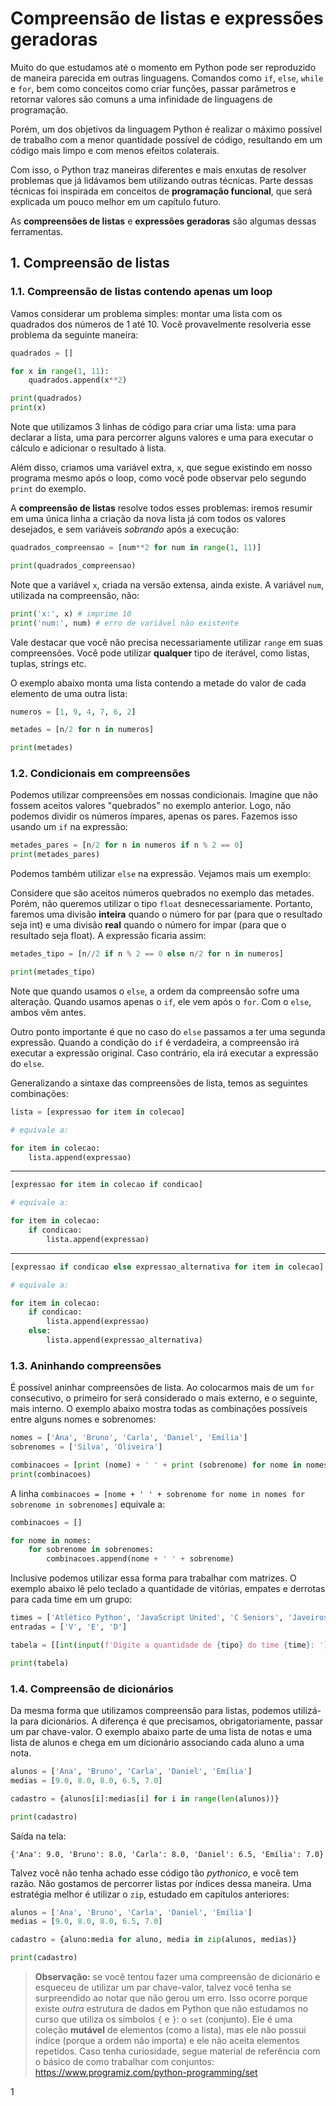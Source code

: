 # Compreensão de listas e expressões geradoras

Muito do que estudamos até o momento em Python pode ser reproduzido de maneira parecida em outras linguagens. Comandos como `if`, `else`, `while` e `for`, bem como conceitos como criar funções, passar parâmetros e retornar valores são comuns a uma infinidade de linguagens de programação.

Porém, um dos objetivos da linguagem Python é realizar o máximo possível de trabalho com a menor quantidade possível de código, resultando em um código mais limpo e com menos efeitos colaterais. 

Com isso, o Python traz maneiras diferentes e mais enxutas de resolver problemas que já lidávamos bem utilizando outras técnicas. Parte dessas técnicas foi inspirada em conceitos de **programação funcional**, que será explicada um pouco melhor em um capítulo futuro.

As **compreensões de listas** e **expressões geradoras** são algumas dessas ferramentas.

## 1. Compreensão de listas

### 1.1. Compreensão de listas contendo apenas um loop

Vamos considerar um problema simples: montar uma lista com os quadrados dos números de 1 até 10. Você provavelmente resolveria esse problema da seguinte maneira:

```py
quadrados = []

for x in range(1, 11):
    quadrados.append(x**2)

print(quadrados)
print(x)
```

Note que utilizamos 3 linhas de código para criar uma lista: uma para declarar a lista, uma para percorrer alguns valores e uma para executar o cálculo e adicionar o resultado à lista.

Além disso, criamos uma variável extra, `x`, que segue existindo em nosso programa mesmo após o loop, como você pode observar pelo segundo `print` do exemplo.

A **compreensão de listas** resolve todos esses problemas: iremos resumir em uma única linha a criação da nova lista já com todos os valores desejados, e sem variáveis *sobrando* após a execução:

```py
quadrados_compreensao = [num**2 for num in range(1, 11)]

print(quadrados_compreensao)
```

Note que a variável `x`, criada na versão extensa, ainda existe. A variável `num`, utilizada na compreensão, não:

```py
print('x:', x) # imprime 10
print('num:', num) # erro de variável não existente
```

Vale destacar que você não precisa necessariamente utilizar `range` em suas compreensões. Você pode utilizar **qualquer** tipo de iterável, como listas, tuplas, strings etc.

O exemplo abaixo monta uma lista contendo a metade do valor de cada elemento de uma outra lista:

```py
numeros = [1, 9, 4, 7, 6, 2]

metades = [n/2 for n in numeros]

print(metades)
```

### 1.2. Condicionais em compreensões

Podemos utilizar compreensões em nossas condicionais. 
Imagine que não fossem aceitos valores "quebrados" no exemplo anterior. Logo, não podemos dividir os números ímpares, apenas os pares. Fazemos isso usando um `if` na expressão:

```py
metades_pares = [n/2 for n in numeros if n % 2 == 0]
print(metades_pares)
```

Podemos também utilizar `else` na expressão. Vejamos mais um exemplo: 

Considere que são aceitos números quebrados no exemplo das metades. Porém, não queremos utilizar o tipo `float` desnecessariamente. Portanto, faremos uma divisão **inteira** quando o número for par (para que o resultado seja int) e uma divisão **real** quando o número for ímpar (para que o resultado seja float). A expressão ficaria assim:

```py
metades_tipo = [n//2 if n % 2 == 0 else n/2 for n in numeros]

print(metades_tipo)
```

Note que quando usamos o `else`, a ordem da compreensão sofre uma alteração. Quando usamos apenas o `if`, ele vem após o `for`. Com o `else`, ambos vêm antes.

Outro ponto importante é que no caso do `else` passamos a ter uma segunda expressão. Quando a condição do `if` é verdadeira, a compreensão irá executar a expressão original. Caso contrário, ela irá executar a expressão do `else`.

Generalizando a sintaxe das compreensões de lista, temos as seguintes combinações:

```py
lista = [expressao for item in colecao]

# equivale a:

for item in colecao:
    lista.append(expressao)
```
---

```py
[expressao for item in colecao if condicao]

# equivale a:

for item in colecao:
    if condicao:
        lista.append(expressao)
```

---

```py
[expressao if condicao else expressao_alternativa for item in colecao] 

# equivale a:

for item in colecao:
    if condicao:
        lista.append(expressao)
    else:
        lista.append(expressao_alternativa)
```

### 1.3. Aninhando compreensões

É possível aninhar compreensões de lista. Ao colocarmos mais de um `for` consecutivo, o primeiro for será considerado o mais externo, e o seguinte, mais interno. O exemplo abaixo mostra todas as combinações possíveis entre alguns nomes e sobrenomes:

```py
nomes = ['Ana', 'Bruno', 'Carla', 'Daniel', 'Emília']
sobrenomes = ['Silva', 'Oliveira']

combinacoes = [print (nome) + ' ' + print (sobrenome) for nome in nomes for sobrenome in sobrenomes]
print(combinacoes)
```

A linha ```combinacoes = [nome + ' ' + sobrenome for nome in nomes for sobrenome in sobrenomes]``` equivale a:

```py
combinacoes = []

for nome in nomes:
    for sobrenome in sobrenomes:
        combinacoes.append(nome + ' ' + sobrenome)
```

Inclusive podemos utilizar essa forma para trabalhar com matrizes. O exemplo abaixo lê pelo teclado a quantidade de vitórias, empates e derrotas para cada time em um grupo:

```py
times = ['Atlético Python', 'JavaScript United', 'C Seniors', 'Javeiros do Norte']
entradas = ['V', 'E', 'D']

tabela = [[int(input(f'Digite a quantidade de {tipo} do time {time}: ')) for tipo in entradas] for time in times]

print(tabela)
```

### 1.4. Compreensão de dicionários

Da mesma forma que utilizamos compreensão para listas, podemos utilizá-la para dicionários. A diferença é que precisamos, obrigatoriamente, passar um par chave-valor. O exemplo abaixo parte de uma lista de notas e uma lista de alunos e chega em um dicionário associando cada aluno a uma nota.

```py
alunos = ['Ana', 'Bruno', 'Carla', 'Daniel', 'Emília']
medias = [9.0, 8.0, 8.0, 6.5, 7.0]

cadastro = {alunos[i]:medias[i] for i in range(len(alunos))}

print(cadastro)
```

Saída na tela:

```
{'Ana': 9.0, 'Bruno': 8.0, 'Carla': 8.0, 'Daniel': 6.5, 'Emília': 7.0}
```

Talvez você não tenha achado esse código tão *pythonico*, e você tem razão. Não gostamos de percorrer listas por índices dessa maneira. Uma estratégia melhor é utilizar o `zip`, estudado em capítulos anteriores:

```py
alunos = ['Ana', 'Bruno', 'Carla', 'Daniel', 'Emília']
medias = [9.0, 8.0, 8.0, 6.5, 7.0]

cadastro = {aluno:media for aluno, media in zip(alunos, medias)}

print(cadastro)
```

> 
> **Observação:** se você tentou fazer uma compreensão de dicionário e esqueceu de utilizar um par chave-valor, talvez você tenha se surpreendido ao notar que não gerou um erro. Isso ocorre porque existe *outra* estrutura de dados em Python que não estudamos no curso que utiliza os símbolos `{` e `}`: o `set` (conjunto). Ele é uma coleção **mutável** de elementos (como a lista), mas ele não possui índice (porque a ordem não importa) e ele não aceita elementos repetidos. Caso tenha curiosidade, segue material de referência com o básico de como trabalhar com conjuntos: https://www.programiz.com/python-programming/set
> 





1


